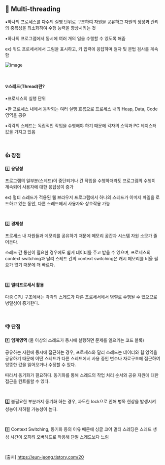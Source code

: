 ## 📱 Multi-threading

▪️하나의 프로세스를 다수의 실행 단위로 구분하여 자원을 공유하고 자원의 생성과 관리의 중복성을 최소화하여 수행 능력을 향상시키는 것

▪️하나의 프로그램에서 동시에 여러 개의 일을 수행할 수 있도록 해줌

ex) 워드 프로세서에서 그림을 표시하고, 키 입력에 응답하며 철자 및 문법 검사를 계속 함

![image](https://user-images.githubusercontent.com/54140431/232305874-928172f8-d137-44ae-a8d8-f1af5559a75b.png)

<br>

#### 💡스레드(Thread)란?

▪️프로세스의 실행 단위

▪️한 프로세스 내에서 동작되는 여러 실행 흐름으로 프로세스 내의 Heap, Data, Code 영역을 공유

▪️각각의 스레드는 독립적인 작업을 수행해야 하기 때문에 각자의 스택과 PC 레지스터 값을 가지고 있음

<br>

### 👍 장점

1️⃣ <b>응답성</b>

프로그램의 일부분(스레드)이 중단되거나 긴 작업을 수행하더라도 프로그램의 수행이 계속되어 사용자에 대한 응답성이 증가

ex) 멀티 스레드가 적용된 웹 브라우저 프로그램에서 하나의 스레드가 이미지 파일을 로드하고 있는 동안, 다른 스레드에서 사용자와 상호작용 가능

<br>

2️⃣ <b>경제성</b>

프로세스 내 자원들과 메모리를 공유하기 때문에 메모리 공간과 시스템 자원 소모가 줄어든다.

스레드 간 통신이 필요한 경우에도 쉽게 데이터를 주고 받을 수 있으며, 프로세스의 context switching과 달리 스레드 간의 context switching은 캐시 메모리를 비울 필요가 없기 때문에 더 빠르다.

<br>

3️⃣ <b>멀티프로세서 활용</b>

다중 CPU 구조에서는 각각의 스레드가 다른 프로세서에서 병렬로 수행될 수 있으므로 병렬성이 증가한다.

<br>

### 👎 단점

1️⃣ <b>임계영역</b> (둘 이상의 스레드가 동시에 실행하면 문제를 일으키는 코드 블록)

공유하는 자원에 동시에 접근하는 경우, 프로세스와 달리 스레드는 데이터와 힙 영역을 공유하기 때문에 어떤 스레드가 다른 스레드에서 사용 중인 변수나 자료구조에 접근하여 엉뚱한 값을 읽어오거나 수정할 수 있다.

따라서 동기화가 필요하다. 동기화를 통해 스레드의 작업 처리 순서와 공유 자원에 대한 접근을 컨트롤할 수 있다.

<br>

2️⃣  불필요한 부분까지 동기화 하는 경우, 과도한 lock으로 인해 병목 현상을 발생시켜 성능이 저하될 가능성이 높다.

<br>

3️⃣ Context Switching, 동기화 등의 이유 때문에 싱글 코어 멀티 스레딩은 스레드 생성 시간이 오히려 오버헤드로 작용해 단일 스레드보다 느림

<br>

[출처] https://eun-jeong.tistory.com/20
